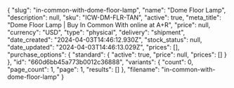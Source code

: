 {
  "slug": "in-common-with-dome-floor-lamp",
  "name": "Dome Floor Lamp",
  "description": null,
  "sku": "ICW-DM-FLR-TAN",
  "active": true,
  "meta_title": "Dome Floor Lamp | Buy In Common With online at A+R",
  "price": null,
  "currency": "USD",
  "type": "physical",
  "delivery": "shipment",
  "date_created": "2024-04-03T14:46:12.930Z",
  "stock_status": null,
  "date_updated": "2024-04-03T14:46:13.029Z",
  "prices": [],
  "purchase_options": {
    "standard": {
      "active": true,
      "price": null,
      "prices": []
    }
  },
  "id": "660d6bb45a773b0012c36888",
  "variants": {
    "count": 0,
    "page_count": 1,
    "page": 1,
    "results": []
  },
  "filename": "in-common-with-dome-floor-lamp"
}